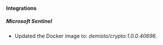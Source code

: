 #### Integrations
##### Microsoft Sentinel
- Updated the Docker image to: *demisto/crypto:1.0.0.40696*.
